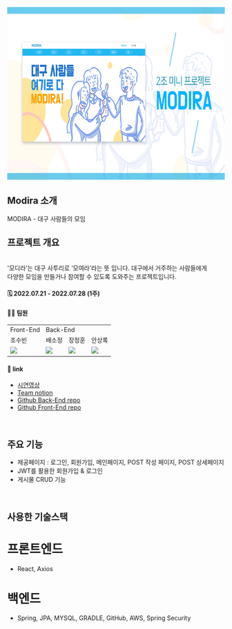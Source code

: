 <div align = center>
<img src="src/main/resources/static/images/main1.jpg" width="700" height="400" />
</div>

## Modira 소개
MODIRA - 대구 사람들의 모임
## 프로젝트 개요
<br>
'모디라’는 대구 사투리로 ‘모여라’라는 뜻 입니다. 대구에서 거주하는 사람들에게
<br>
다양한 모임을 만들거나 참여할 수 있도록 도와주는 프로젝트입니다. 

#### 🗓 2022.07.21 - 2022.07.28 (1주)
#### 🙋‍♂️ 팀원

<table>
  <tr>
    <td colspan="1">Front-End</td>
    <td colspan="3">Back-End</td>
  </tr>
  <tr>
    <td>조수빈</td>
    <td>배소정</td>
    <td>장정훈</td>
    <td>안상록</td>
  </tr>
  <tr>
    <td><img src="https://img.shields.io/badge/React-61DAFB?style=flat-square&logo=React&logoColor=white"/></td>
    <td><img src="https://img.shields.io/badge/Springboot-6DB33F?style=flat-square&logo=Springboot&logoColor=white"/></td>
    <td><img src="https://img.shields.io/badge/Springboot-6DB33F?style=flat-square&logo=Springboot&logoColor=white"/></td>
    <td><img src="https://img.shields.io/badge/Springboot-6DB33F?style=flat-square&logo=Springboot&logoColor=white"/></td>
  </tr>
</table>


#### 🔗 link

- [시연영상]()
- [Team notion](https://www.notion.so/SA-2-6b7a177966d849e99425a7bceb5d7ba2#49ab9ad773c94ceebf61fa3f773112c6)
- [Github Back-End repo](https://github.com/AhnSangRok/Modira)
- [Github Front-End repo]()

<br>

## 주요 기능
- 제공페이지 : 로그인, 회원가입, 메인페이지, POST 작성 페이지, POST 상세페이지
- JWT를 활용한 회원가입 & 로그인
- 게시물 CRUD 기능 

<br>

## 사용한 기술스택
# 프론트엔드
- React, Axios
# 백엔드
- Spring, JPA, MYSQL, GRADLE, GitHub, AWS, Spring Security
